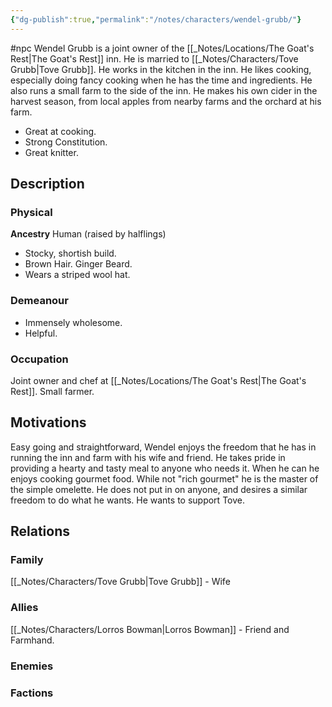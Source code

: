 ```yaml
---
{"dg-publish":true,"permalink":"/notes/characters/wendel-grubb/"}
---
```


#npc 
Wendel Grubb is a joint owner of the [[_Notes/Locations/The Goat's Rest\|The Goat's Rest]] inn. He is married to [[_Notes/Characters/Tove Grubb\|Tove Grubb]]. He works in the kitchen in the inn. He likes cooking, especially doing fancy cooking when he has the time and ingredients.
He also runs a small farm to the side of the inn.
He makes his own cider in the harvest season, from local apples from nearby farms and the orchard at his farm.

* Great at cooking. 
* Strong Constitution.
* Great knitter.

## Description
### Physical
**Ancestry** Human (raised by halflings)
* Stocky, shortish build.
* Brown Hair. Ginger Beard. 
* Wears a striped wool hat. 
### Demeanour
* Immensely wholesome. 
* Helpful.

### Occupation
Joint owner and chef at [[_Notes/Locations/The Goat's Rest\|The Goat's Rest]]. 
Small farmer.
## Motivations
Easy going and straightforward, Wendel enjoys the freedom that he has in running the inn and farm with his wife and friend. 
He takes pride in providing a hearty and tasty meal to anyone who needs it.
When he can he enjoys cooking gourmet food. While not "rich gourmet" he is the master of the simple omelette.
He does not put in on anyone, and desires a similar freedom to do what he wants.
He wants to support Tove.

## Relations
### Family
[[_Notes/Characters/Tove Grubb\|Tove Grubb]] - Wife
### Allies
[[_Notes/Characters/Lorros Bowman\|Lorros Bowman]] - Friend and Farmhand.
### Enemies
### Factions

 
